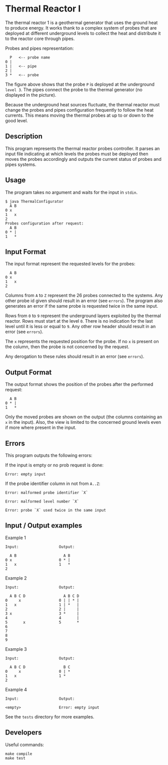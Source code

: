 # Thermal Reactor I

The thermal reactor 1 is a geothermal generator that uses the ground heat to
produce energy.
It works thank to a complex system of probes that are deployed at different underground
levels to collect the heat and distribute it to the reactor core through pipes.

Probes and pipes representation:

	  P   <-- probe name
	0 |
	1 |   <-- pipe
	2 |
	3 *   <-- probe

The figure above shows that the probe `P` is deployed at the underground `level 3`.
The pipes connect the probe to the thermal generator (no displayed in the picture).

Because the underground heat sources fluctuate, the thermal reactor must change
the probes and pipes configuration frequently to follow the heat currents.
This means moving the thermal probes at up to or down to the good level.

## Description

This program represents the thermal reactor probes controller.
It parses an input file indicating at which levels the probes must be
deployed then moves the probes accordingly and outputs the current status of
probes and pipes systems.

## Usage

The program takes no argument and waits for the input in `stdin`.

	$ java ThermalConfigurator
	  A B
	0 x
	1   x
	2
	Probes configuration after request:
	  A B
	0 * |
	1   *

## Input Format

The input format represent the requested levels for the probes:

	  A B
	0 x
	1   x
	2

Columns from `A` to `Z` represent the 26 probes connected to the systems.
Any other probe id given should result in an error (see `errors`).
The program also generates an error if the same probe is requested twice in the same
input.

Rows from `0` to `9` represent the underground layers exploited by the thermal reactor.
Rows must start at the level `0`. There is no indication for the last level until it is
less or equal to `9`. Any other row header should result in an error (see `errors`).

The `x` represents the requested position for the probe.
If no `x` is present on the column, then the probe is not concerned by the request.

Any derogation to these rules should result in an error (see `errors`).

## Output Format

The output format shows the position of the probes after the performed request:

	  A B
	0 * |
	1   *

Only the moved probes are shown on the output (the columns containing an `x` in
the input).
Also, the view is limited to the concerned ground levels even if more where present
in the input.

## Errors

This program outputs the following errors:

If the input is empty or no prob request is done:

	Error: empty input

If the probe identifier column in not from `A..Z`:

	Error: malformed probe identifier `X`

	Error: malformed level number `X`

	Error: probe `X` used twice in the same input

## Input / Output examples

Example 1

	Input:					Output:

	  A B					  A B
	0 x						0 * |
	1   x					1   *
	2

Example 2

	Input:					Output:

	  A B C D				  A B C D
	0	  x					0 | | * |
	1   x					1 | *   |
	2						2 |     |
	3 x						3 *     |
	4						4       |
	5		x				5       *
	6
	7
	8
	9

Example 3

	Input:					Output:

	  A B C D				  B C
	0	  x					0 | *
	1   x					1 *
	2

Example 4

	Input:					Output:

	<empty>					Error: empty input

See the `tests` directory for more examples.

## Developers

Useful commands:

	make compile
	make test
